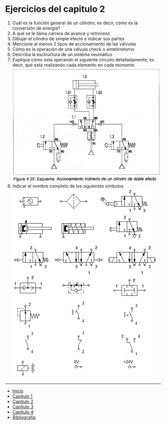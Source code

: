 # Ejercicios del capitulo 2

1. Cuál es la función general de un cilindro; es decir, cómo es la conversión de energía?
2. A qué se le llama carrera de avance y retroceso
3. Dibujar el cilindro de simple efecto e indicar sus partes
4. Mencione al menos 2 tipos de accionamiento de las válvulas
5. Cómo es la operación de una válvula check o antetirretorno
6. Describa la esctructura de un sistema neumático
7. Explique cómo esta operando el siguiente circuito detalladamente; es decir, qué está realizando cada elemento en cada momento
![esquema](../capitulo4/esq_425.png)
8. Indicar el nombre completo de los siguientes simbolos
![simbolos](simbolos.png)

---

- [Inicio](../index.md)
- [Capítulo 1](../capitulo1/index.md)
- [Capítulo 2](./index.md)
- [Capítulo 3](../capitulo3/index.md)
- [Capítulo 4](../capitulo4/index.md)
- [Bibliografía](../bibliografia.md)